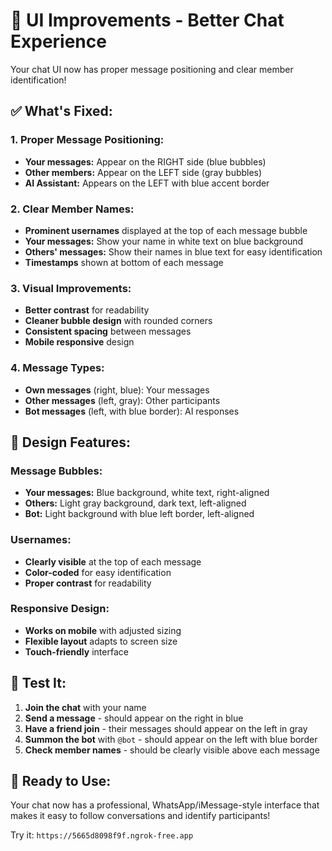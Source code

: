 # 💬 UI Improvements - Better Chat Experience

Your chat UI now has proper message positioning and clear member identification!

## ✅ **What's Fixed:**

### **1. Proper Message Positioning:**
- **Your messages:** Appear on the RIGHT side (blue bubbles)
- **Other members:** Appear on the LEFT side (gray bubbles)  
- **AI Assistant:** Appears on the LEFT with blue accent border

### **2. Clear Member Names:**
- **Prominent usernames** displayed at the top of each message bubble
- **Your messages:** Show your name in white text on blue background
- **Others' messages:** Show their names in blue text for easy identification
- **Timestamps** shown at bottom of each message

### **3. Visual Improvements:**
- **Better contrast** for readability
- **Cleaner bubble design** with rounded corners
- **Consistent spacing** between messages
- **Mobile responsive** design

### **4. Message Types:**
- **Own messages** (right, blue): Your messages
- **Other messages** (left, gray): Other participants  
- **Bot messages** (left, with blue border): AI responses

## 🎨 **Design Features:**

### **Message Bubbles:**
- **Your messages:** Blue background, white text, right-aligned
- **Others:** Light gray background, dark text, left-aligned
- **Bot:** Light background with blue left border, left-aligned

### **Usernames:**
- **Clearly visible** at the top of each message
- **Color-coded** for easy identification
- **Proper contrast** for readability

### **Responsive Design:**
- **Works on mobile** with adjusted sizing
- **Flexible layout** adapts to screen size
- **Touch-friendly** interface

## 🧪 **Test It:**

1. **Join the chat** with your name
2. **Send a message** - should appear on the right in blue
3. **Have a friend join** - their messages should appear on the left in gray
4. **Summon the bot** with `@bot` - should appear on the left with blue border
5. **Check member names** - should be clearly visible above each message

## 🚀 **Ready to Use:**

Your chat now has a professional, WhatsApp/iMessage-style interface that makes it easy to follow conversations and identify participants!

Try it: `https://5665d8098f9f.ngrok-free.app`